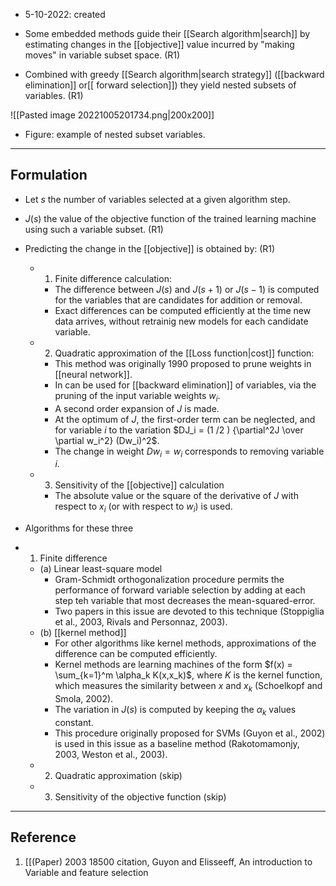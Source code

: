 - 5-10-2022: created

- Some embedded methods guide their [[Search algorithm|search]] by estimating changes in the [[objective]] value incurred by "making moves" in variable subset space.  (R1)
- Combined with greedy [[Search algorithm|search strategy]] ([[backward elimination]] or[[ forward selection]]) they yield nested subsets of variables. (R1)

![[Pasted image 20221005201734.png|200x200]]
- Figure: example of nested subset variables.



---
## Formulation

- Let $s$ the number of variables selected at a given algorithm step.  
- $J(s)$ the value of the objective function of the trained learning machine using such a variable subset.  (R1)
- Predicting the change in the [[objective]] is obtained by:  (R1) 
	- 1. Finite difference calculation: 
		- The difference between $J(s)$ and $J(s+1)$ or $J(s-1)$ is computed for the variables that are candidates for addition or removal. 
		- Exact differences can be computed efficiently at the time new data arrives, without retrainig new models for each candidate variable.
	- 2. Quadratic approximation of the [[Loss function|cost]] function:
		- This method was originally 1990 proposed to prune weights in [[neural network]].
		- In can be used for [[backward elimination]] of variables, via the pruning of the input variable weights $w_i$. 
		- A second order expansion of $J$ is made.
		- At the optimum of $J$, the first-order term can be neglected, and for variable $i$ to the variation $DJ_i = (1 /2 ) {\partial^2J \over \partial w_i^2} (Dw_i)^2$.
		- The change in weight $Dw_i = w_i$ corresponds to removing variable $i$.
	- 3. Sensitivity of the [[objective]] calculation
		- The absolute value or the square of the derivative of $J$ with respect to $x_i$ (or with respect to $w_i$) is used.

- Algorithms for these three 
- 1. Finite difference
	- (a) Linear least-square model
		- Gram-Schmidt orthogonalization procedure permits the performance of forward variable selection by adding at each step teh variable that most decreases the mean-squared-error.
		- Two papers in this issue are devoted to this technique (Stoppiglia et al., 2003, Rivals and Personnaz, 2003). 
	- (b) [[kernel method]]
		-  For other algorithms like kernel methods, approximations of the difference can be computed efficiently. 
		- Kernel methods are learning machines of the form $f(x) = \sum_{k=1}^m \alpha_k K(x,x_k)$, where $K$ is the kernel function, which measures the similarity between $x$ and $x_k$ (Schoelkopf and Smola, 2002). 
		- The variation in $J(s)$ is computed by keeping the $\alpha_k$ values constant. 
		- This procedure originally proposed for SVMs (Guyon et al., 2002) is used in this issue as a baseline method (Rakotomamonjy, 2003, Weston et al., 2003).
	- 2. Quadratic approximation (skip)
	- 3. Sensitivity of the objective function (skip)


---
## Reference
1. [[(Paper) 2003  18500 citation, Guyon and Elisseeff, An introduction to Variable and feature selection
